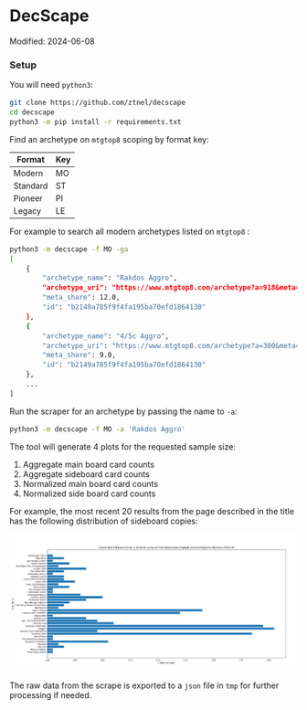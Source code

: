 # DecScape

Modified: 2024-06-08

### Setup

You will need `python3`:

```bash
git clone https://github.com/ztnel/decscape
cd decscape
python3 -m pip install -r requirements.txt
```

Find an archetype on `mtgtop8` scoping by format key:

| Format | Key |
| --- | --- |
| Modern | MO |
| Standard | ST |
| Pioneer | PI |
| Legacy | LE |

For example to search all modern archetypes listed on `mtgtop8` :

```bash
python3 -m decscape -f MO -ga
[
    {
        "archetype_name": "Rakdos Aggro",
        "archetype_uri": "https://www.mtgtop8.com/archetype?a=918&meta=54&f=MO",
        "meta_share": 12.0,
        "id": "b2149a785f9f4fa195ba70efd1864130"
    },
    {
        "archetype_name": "4/5c Aggro",
        "archetype_uri": "https://www.mtgtop8.com/archetype?a=300&meta=54&f=MO",
        "meta_share": 9.0,
        "id": "b2149a785f9f4fa195ba70efd1864130"
    },
    ...
]
```

Run the scraper for an archetype by passing the name to `-a`:

```bash
python3 -m decscape -f MO -a 'Rakdos Aggro'
```

The tool will generate 4 plots for the requested sample size:

1. Aggregate main board card counts
2. Aggregate sideboard card counts
3. Normalized main board card counts
4. Normalized side board card counts

For example, the most recent 20 results from the page described in the title has the following distribution of sideboard copies:

![img](/docs/plt.png)

The raw data from the scrape is exported to a `json` file in `tmp` for further processing if needed.

